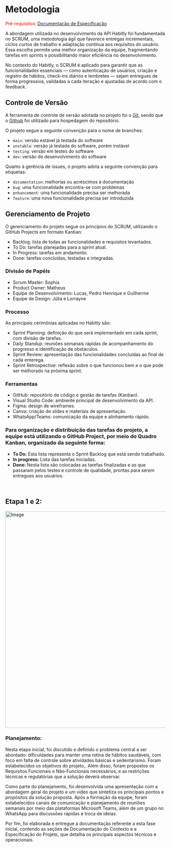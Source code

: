 
# Metodologia

<span style="color:red">Pré-requisitos: <a href="2-Especificação do Projeto.md"> Documentação de Especificação</a></span>

A abordagem utilizada no desenvolvimento da API Habitly foi fundamentada no SCRUM, uma metodologia ágil que favorece entregas incrementais, ciclos curtos de trabalho e adaptação contínua aos requisitos do usuário. Essa escolha permite uma melhor organização da equipe, fragmentando tarefas em sprints e possibilitando maior eficiência no desenvolvimento.

No contexto do Habitly, o SCRUM é aplicado para garantir que as funcionalidades essenciais — como autenticação de usuários, criação e registro de hábitos, check-ins diários e lembretes — sejam entregues de forma progressiva, validadas a cada iteração e ajustadas de acordo com o feedback.

## Controle de Versão

A ferramenta de controle de versão adotada no projeto foi o [Git](https://git-scm.com/), sendo que o [Github](https://github.com) foi utilizado para hospedagem do repositório.

O projeto segue a seguinte convenção para o nome de branches:

- `main`: versão estável já testada do software
- `unstable`: versão já testada do software, porém instável
- `testing`: versão em testes do software
- `dev`: versão de desenvolvimento do software

Quanto à gerência de issues, o projeto adota a seguinte convenção para
etiquetas:

- `documentation`: melhorias ou acréscimos à documentação
- `bug`: uma funcionalidade encontra-se com problemas
- `enhancement`: uma funcionalidade precisa ser melhorada
- `feature`: uma nova funcionalidade precisa ser introduzida

## Gerenciamento de Projeto
O gerenciamento do projeto segue os princípios do SCRUM, utilizando o GitHub Projects em formato Kanban:

- Backlog: lista de todas as funcionalidades e requisitos levantados.
- To Do: tarefas planejadas para a sprint atual.
- In Progress: tarefas em andamento.
- Done: tarefas concluídas, testadas e integradas.

### Divisão de Papéis
- Scrum Master: Sophia
- Product Owner: Matheus
- Equipe de Desenvolvimento: Lucas, Pedro Henrique e Guilherme
- Equipe de Design: Júlia e Lorrayne

### Processo

As principais cerimônias aplicadas no Habitly são:
- Sprint Planning: definição do que será implementado em cada sprint, com divisão de tarefas.
- Daily Standup: reuniões semanais rápidas de acompanhamento do progresso e identificação de obstáculos.
- Sprint Review: apresentação das funcionalidades concluídas ao final de cada enterega. 
- Sprint Retrospective: reflexão sobre o que funcionou bem e o que pode ser melhorado na próxima sprint.

### Ferramentas
- GitHub: repositório de código e gestão de tarefas (Kanban).
- Visual Studio Code: ambiente principal de desenvolvimento da API.
- Figma: design de wireframes.
- Canva: criação de slides e materiais de apresentação.
- WhatsApp/Teams: comunicação da equipe e alinhamento rápido.
  
### Para organização e distribuição das tarefas do projeto, a equipe está utilizando o **GitHub Project**, por meio do Quadro Kanban, organizado da seguinte forma:
- **To Do:** Esta lista representa o Sprint Backlog que está sendo trabalhado.
- **In progress:** Lista das tarefas iniciadas.
- **Done:** Nesta lista são colocadas as tarefas finalizadas e as que passaram pelos testes e controle de qualidade, prontas para serem entregues aos usuários.
<br>


## Etapa 1 e 2:

<img width="1129" height="679" alt="Image" src="https://github.com/user-attachments/assets/db6109eb-45a2-46eb-ba40-d66dc6f93c40" />

### Planejamento:

Nesta etapa inicial, foi discutido e definido o problema central a ser abordado: dificuldades para manter uma rotina de hábitos saudáveis, com foco em falta de controle sobre atividades básicas e sedentarismo. Foram estabelecidos os objetivos do projeto,. Além disso, foram propostos os Requisitos Funcionais e Não-Funcionais necessários, e as restrições técnicas e regulatórias que a solução deverá observar.

Como parte do planejamento, foi desenvolvida uma apresentação com a abordagem geral do projeto e um vídeo que sintetiza os principais pontos e propósitos da solução proposta. Após a formação da equipe, foram estabelecidos canais de comunicação e planejamento de reuniões semanais por meio das plataformas Microsoft Teams, além de um grupo no WhatsApp para discussões rápidas e troca de ideias.

Por fim, foi elaborada e entregue a documentação referente a esta fase inicial, contendo as seções de Documentação do Contexto e a Especificação do Projeto, que detalha os principais aspectos técnicos e operacionais.

